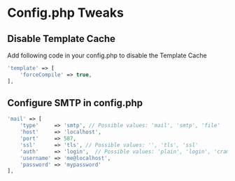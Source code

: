 # Config.php Tweaks

## Disable Template Cache

Add following code in your config.php to disable the Template Cache

```php
'template' => [
    'forceCompile' => true,
],
```

## Configure SMTP in config.php

```php
'mail' => [
    'type'     => 'smtp', // Possible values: 'mail', 'smtp', 'file'
    'host'     => 'localhost',
    'port'     => 587,
    'ssl'      => 'tls', // Possible values: '', 'tls', 'ssl'
    'auth'     => 'login',  // Possible values: 'plain', 'login', 'crammd5'
    'username' => 'me@localhost',
    'password' => 'mypassword'
],
```
